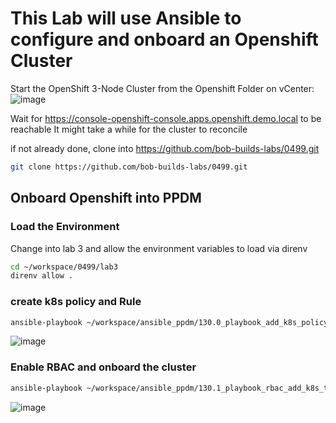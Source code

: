 # This Lab will use Ansible to configure and onboard an Openshift Cluster

Start the OpenShift 3-Node Cluster  from the Openshift Folder on vCenter:
![image](https://github.com/bob-builds-labs/bob-builds-labs.github.io/assets/8255007/1f3f196e-9780-4989-a2b4-90da7a4361c2)

Wait for https://console-openshift-console.apps.openshift.demo.local to be reachable
It might take a while for the cluster to reconcile

if not already done, clone into https://github.com/bob-builds-labs/0499.git
```bash
git clone https://github.com/bob-builds-labs/0499.git
```

## Onboard Openshift into PPDM

### Load the Environment
Change into lab 3 and allow the environment variables to load via direnv

```bash
cd ~/workspace/0499/lab3
direnv allow .
```

### create k8s policy and Rule

```bash
ansible-playbook ~/workspace/ansible_ppdm/130.0_playbook_add_k8s_policy_and_rule.yml
```
![image](https://github.com/bob-builds-labs/bob-builds-labs.github.io/assets/8255007/48dab02b-3a55-474f-a325-77a653fca353)


### Enable RBAC and onboard the cluster
```bash
ansible-playbook ~/workspace/ansible_ppdm/130.1_playbook_rbac_add_k8s_to_ppdm.yml -e '{"details": {"k8s": {"distributionType": "VANILLA_ON_VSPHERE","vCenterId": "aee5f921-d2c6-5d5d-bfe7-e031e8241d2b"}}}'
```
![image](https://github.com/bob-builds-labs/bob-builds-labs.github.io/assets/8255007/a787dff5-1803-4733-8a59-2217a4b912c9)
